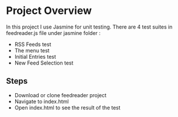 # Project Overview


In this project I use Jasmine for unit testing. There are 4 test suites in feedreader.js file under jasmine folder : 
- RSS Feeds test
- The menu test 
- Initial Entries test
- New Feed Selection test

## Steps 

- Download or clone feedreader project
- Navigate to index.html
- Open index.html to see the result of the test